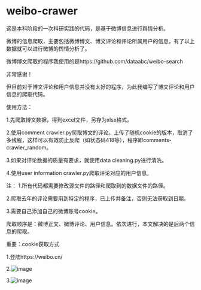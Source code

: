 # weibo-crawer
这是本科阶段的一次科研实践的代码，是基于微博信息进行舆情分析。

微博的信息爬取，主要包括微博博文、博文评论和评论所属用户的信息，有了以上数据就可以进行微博的舆情分析了。

微博博文爬取的程序我使用的是https://github.com/dataabc/weibo-search

非常感谢！

但目前对于博文评论和用户信息并没有太好的程序，为此我编写了博文评论和用户信息的爬取代码。

使用方法：

1.先爬取博文数据，得到excel文件，另存为xlsx格式。

2.使用comment crawler.py爬取博文的评论。上传了随机cookie的版本，取消了多线程，这样可以有效防止反爬（如状态码418等），程序即comments-crawler_random。

3.如果对评论数据的质量有要求，就使用data cleaning.py进行清洗。

4.使用user information crawler.py爬取评论对应的用户信息。

注：
1.所有代码都需要修改源文件的路径和爬取到的数据文件的路径。

2.爬取去年的评论需要用到特定的程序，已上传并备注，否则无法获取到日期。
    
3.需要自己添加自己的微博账号cookie。


爬取顺序是：微博正文、微博评论、用户信息。依次进行，本文解决的是后两个信息的爬取。

重要：cookie获取方式

1.登陆https://weibo.cn/

2.![image](https://user-images.githubusercontent.com/58450966/158399613-ecb09301-8937-460c-ad83-34bbc2c6f198.png)

3.![image](https://user-images.githubusercontent.com/58450966/158399869-210f8cc3-cfd4-4394-80d9-e5cab56f9688.png)

